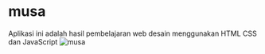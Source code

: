 # musa

Aplikasi ini adalah hasil pembelajaran web desain menggunakan HTML CSS dan JavaScript
![musa](https://user-images.githubusercontent.com/80561209/223689348-13d85712-6cfe-4e30-80ff-a08fe5eefcf1.png)

